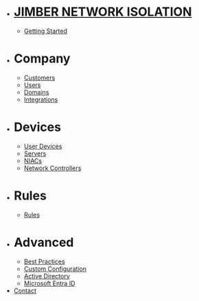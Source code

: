<!-- docs/_sidebar.md -->


* # [JIMBER NETWORK ISOLATION](./)
  * [Getting Started](./gettingstarted/index)
* # Company
  * [Customers](./company/customers/customers)
  * [Users](./company/customers)
  * [Domains](./company/domains)
  * [Integrations](./company/integrations)
* # Devices
  * [User Devices](./devices/userdevices)
  * [Servers](./devices/servers)
  * [NIACs](./devices/niacs)
  * [Network Controllers](./devices/networkcontrollers)
* # Rules
  * [Rules](./rules/rules)
* # Advanced
  * [Best Practices](./advanced/bestpractices)
  * [Custom Configuration](./advanced/customconfiguration)
  * [Active Directory](./advanced/activedirectory)
  * [Microsoft Entra ID](./advanced/entraid)
* [Contact](./contact/index)
